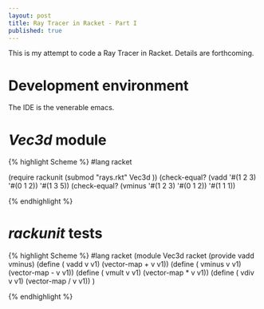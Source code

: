 ```yaml
---
layout: post
title: Ray Tracer in Racket - Part I
published: true
---
```


This is my attempt to code a Ray Tracer in Racket. Details are forthcoming.

# Development environment

The IDE is the venerable emacs. 

# _Vec3d_ module

{% highlight Scheme %}
#lang racket

  (require rackunit (submod  "rays.rkt" Vec3d ))
  (check-equal? (vadd '#(1 2 3)  '#(0 1 2)) '#(1 3 5))
  (check-equal? (vminus '#(1 2 3)  '#(0 1 2)) '#(1 1 1))

{% endhighlight %}


# _rackunit_ tests

{% highlight Scheme %}
#lang racket
(module Vec3d racket
  (provide vadd vminus)
  (define ( vadd  v v1)
  (vector-map + v v1))
  (define ( vminus  v v1)
    (vector-map - v v1))
  (define ( vmult  v v1)
    (vector-map * v v1))
  (define ( vdiv  v v1)
    (vector-map / v v1))
)


{% endhighlight %}


